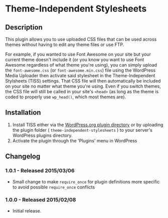 Theme-Independent Stylesheets
=============================

## Description ##
This plugin allows you to use uploaded CSS files that can be used across themes without having to edit any theme files or use FTP.

For example, if you wanted to use Font Awesome on your site but your current theme doesn't include it (or you know you want to use Font Awesome regardless of what theme you're using), you can simply upload the `font-awesome.css` (or `font-awesome.min.css`) file using the WordPress Media Uploader then activate said stylesheet in the Theme-Independent Stylsheets (TISS) settings. That CSS file will then automatically be included on your site no matter what theme you're using. Even if you switch themes, the CSS file will still be called in your site's `<head>` (as long as the theme is coded to properly use `wp_head()`, which most themes are).

## Installation ##

1. Install TISS either via the [WordPress.org plugin directory](https://wordpress.org/plugins/theme-independent-stylesheets/) or by uploading the plugin folder ( `theme-independent-stylesheets` ) to your server's WordPress plugins directory.
1. Activate the plugin through the 'Plugins' menu in WordPress

## Changelog ##

### 1.0.1 - Released 2015/03/06 ###
*	Small change to make `require_once` for plugin definitions more specific to avoid possible `require_once` conflicts

### 1.0.0 - Released 2015/02/08 ###
*	Initial release.
